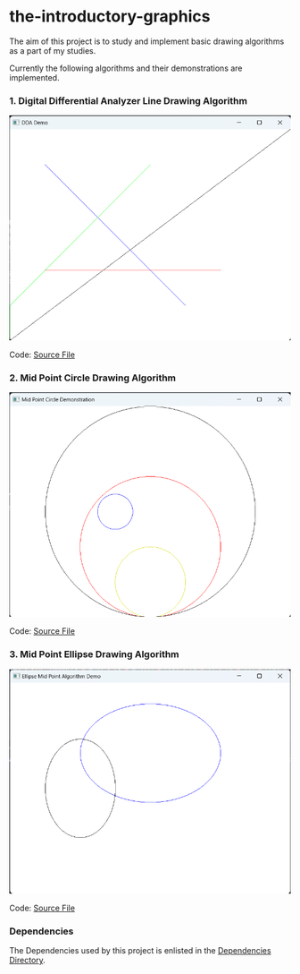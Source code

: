 # the-introductory-graphics
The aim of this project is to study and implement basic drawing algorithms as a part of my studies.

Currently the following algorithms and their demonstrations are implemented.

### 1. Digital Differential Analyzer Line Drawing Algorithm

![Screenshot](./src/DDADemo/Screenshots/s1.png)

Code: [Source File](./src/DDADemo/main.cpp)

### 2. Mid Point Circle Drawing Algorithm

![Screenshot](./src/MidPointCircleDemo/Screenshots/s1.png)

Code: [Source File](./src/MidPointCircleDemo/main.cpp)

### 3. Mid Point Ellipse Drawing Algorithm

![Screenshot](./src/MidPointEllipseDemo/Screenshots/s1.png)

Code: [Source File](./src/MidPointEllipseDemo/main.cpp)


### Dependencies
The Dependencies used by this project is enlisted in the [Dependencies Directory](./Dependencies/). 